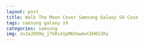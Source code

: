 ```yaml
---
layout: post
title: Walk The Moon Cover Samsung Galaxy S9 Case
tags: samsung galaxy s9
categories: samsung
img: 1n3aJD99q_j7GRs41pM6VnwmvCEH02JRy
---
```

